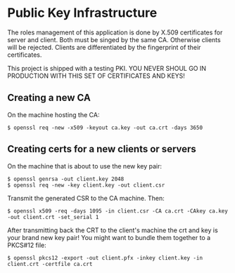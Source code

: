 # Public Key Infrastructure

The roles management of this application is done by X.509 certificates for server and client. Both must be singed by the same CA. Otherwise clients will be rejected. Clients are differentiated by the fingerprint of their certificates.

This project is shipped with a testing PKI. YOU NEVER SHOUL GO IN PRODUCTION WITH THIS SET OF CERTIFICATES AND KEYS!


## Creating a new CA

On the machine hosting the CA:
```
$ openssl req -new -x509 -keyout ca.key -out ca.crt -days 3650
```


## Creating certs for a new clients or servers

On the machine that is about to use the new key pair:

```
$ openssl genrsa -out client.key 2048
$ openssl req -new -key client.key -out client.csr
```

Transmit the generated CSR to the CA machine. Then:
```
$ openssl x509 -req -days 1095 -in client.csr -CA ca.crt -CAkey ca.key -out client.crt -set_serial 1
```

After transmitting back the CRT to the client's machine the crt and key is your brand new key pair! You might want to bundle them together to a PKCS#12 file:
```
$ openssl pkcs12 -export -out client.pfx -inkey client.key -in client.crt -certfile ca.crt
```

